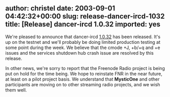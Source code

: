author: christel
date: 2003-09-01 04:42:32+00:00
slug: release-dancer-ircd-1032
title: [Release] dancer-ircd 1.0.32
imported: yes
---
We're pleased to announce that dancer-ircd  [1.0.32](http://source.freenode.net/%7Easuffield/dancer/dancer-ircd/1.0/releases/dancer-ircd-1.0.32.tar.gz)  has been released.  It's up on the testnet and we'll probably be doing limited production testing at some point during the week.  We believe that the cmode +J, +b/+q and +e issues and the services shutdown hub crash issue are resolved by this release.

In other news, we're sorry to report that the Freenode Radio project is being put on hold for the time being.  We hope to reinstate FNR in the near future, at least on a pilot project basis. We understand that **MysticOne** and other participants are moving on to other streaming radio projects, and we wish them well.
